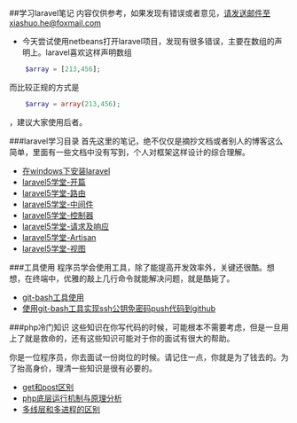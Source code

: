 ##学习laravel笔记
内容仅供参考，如果发现有错误或者意见，请发送邮件至xiashuo.he@foxmail.com

- 今天尝试使用netbeans打开laravel项目，发现有很多错误，主要在数组的声明上。laravel喜欢这样声明数组
```php
	$array = [213,456];
```
而比较正规的方式是
```php
	$array = array(213,456);
```
，建议大家使用后者。

###laravel学习目录
首先这里的笔记，绝不仅仅是摘抄文档或者别人的博客这么简单，里面有一些文档中没有写到，个人对框架这样设计的综合理解。

- [在windows下安装laravel](https://github.com/fooklook/laravelnote/blob/master/%E5%9C%A8windows%E4%B8%8B%E5%AE%89%E8%A3%85laravel.md)
- [laravel5学堂-开篇](https://github.com/fooklook/laravelnote/blob/master/laravel5%E5%AD%A6%E5%A0%82-%E5%BC%80%E7%AF%87.md)
- [laravel5学堂-路由](https://github.com/fooklook/laravelnote/blob/master/laravel5%E5%AD%A6%E5%A0%82-%E8%B7%AF%E7%94%B1.md)
- [laravel5学堂-中间件](https://github.com/fooklook/laravelnote/blob/master/laravel5%E5%AD%A6%E5%A0%82-%E4%B8%AD%E9%97%B4%E4%BB%B6.md)
- [laravel5学堂-控制器](https://github.com/fooklook/laravelnote/blob/master/laravel5%E5%AD%A6%E5%A0%82-%E6%8E%A7%E5%88%B6%E5%99%A8.md)
- [laravel5学堂-请求及响应](https://github.com/fooklook/laravelnote/blob/master/laravel5%E5%AD%A6%E5%A0%82-%E8%AF%B7%E6%B1%82%E5%8F%8A%E5%93%8D%E5%BA%94.md)
- [laravel5学堂-Artisan](https://github.com/fooklook/laravelnote/blob/master/laravel5%E5%AD%A6%E5%A0%82-Artisan.md)
- [laravel5学堂-视图](./laravel5%E5%AD%A6%E5%A0%82-%E8%A7%86%E5%9B%BE.md)

###工具使用
程序员学会使用工具，除了能提高开发效率外，关键还很酷。想想，在终端中，优雅的敲上几行命令就能解决问题，就是酷毙了。

- [git-bash工具使用](https://github.com/fooklook/laravelnote/blob/master/toolnote/git-bash%E5%B7%A5%E5%85%B7%E4%BD%BF%E7%94%A8.md)
- [使用git-bash工具实现ssh公钥免密码push代码到github](使用git-bash工具实现ssh公钥免密码push代码到github.md)

###php冷门知识
这些知识在你写代码的时候，可能根本不需要考虑，但是一旦用上了就是救命的，还有这些知识可能对于你的面试有很大的帮助。

你是一位程序员，你去面试一份岗位的时候。请记住一点，你就是为了钱去的。为了抬高身价，理清一些知识是很有必要的。

- [get和post区别](https://github.com/fooklook/laravelnote/blob/master/phpnote/get%E5%92%8Cpost%E5%8C%BA%E5%88%AB.md)
- [php底层运行机制与原理分析](https://github.com/fooklook/laravelnote/blob/master/phpnote/php%E5%BA%95%E5%B1%82%E8%BF%90%E8%A1%8C%E6%9C%BA%E5%88%B6%E4%B8%8E%E5%8E%9F%E7%90%86%E5%88%86%E6%9E%90.md)
- [多线层和多进程的区别](https://github.com/fooklook/laravelnote/blob/master/phpnote/%E5%A4%9A%E7%BA%BF%E5%B1%82%E5%92%8C%E5%A4%9A%E8%BF%9B%E7%A8%8B%E7%9A%84%E5%8C%BA%E5%88%AB.md)